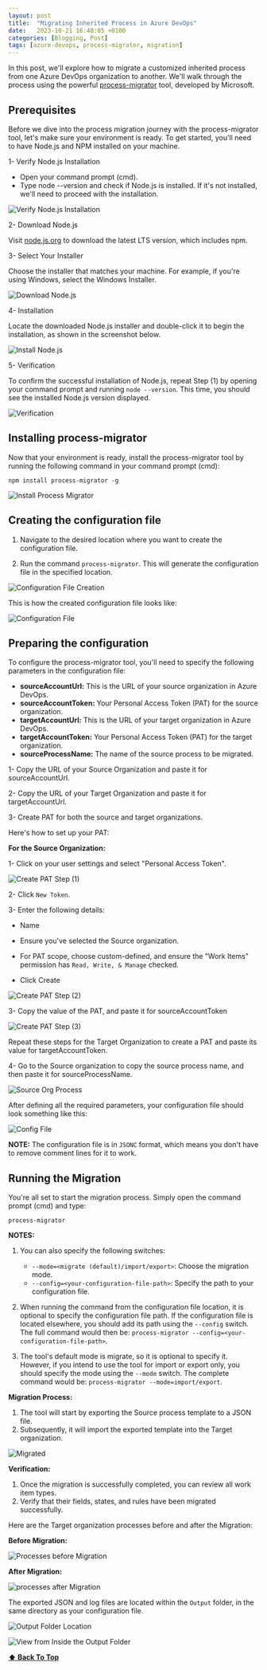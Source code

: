 ```yaml
---
layout: post
title:  "Migrating Inherited Process in Azure DevOps"
date:   2023-10-21 16:40:05 +0100
categories: [Blogging, Post]
tags: [azure-devops, process-migrator, migration]
---
```


In this post, we'll explore how to migrate a customized inherited process from one Azure DevOps organization to another. We'll walk through the process using the powerful [process-migrator](https://github.com/microsoft/process-migrator) tool, developed by Microsoft.

## Prerequisites

Before we dive into the process migration journey with the process-migrator tool, let's make sure your environment is ready. 
To get started, you'll need to have Node.js and NPM installed on your machine.

1- Verify Node.js Installation

- Open your command prompt (cmd).
- Type node --version and check if Node.js is installed. If it's not installed, we'll need to proceed with the installation.

![Verify Node.js Installation](/assets/img/process-migration/1-node-not-found.png)

2- Download Node.js

Visit [node.js.org](https://nodejs.org/en/download) to download the latest LTS version, which includes npm.

3- Select Your Installer

Choose the installer that matches your machine. For example, if you're using Windows, select the Windows Installer.

![Download Node.js](/assets/img/process-migration/2-download-node.js.png)

4- Installation

Locate the downloaded Node.js installer and double-click it to begin the installation, as shown in the screenshot below.

![Install Node.js](/assets/img/process-migration/3-install-node.js.gif)

5- Verification

To confirm the successful installation of Node.js, repeat Step (1) by opening your command prompt and running `node --version`. This time, you should see the installed Node.js version displayed.
 
![Verification](/assets/img/process-migration/4-node-installed.png)

## Installing process-migrator

Now that your environment is ready, install the process-migrator tool by running the following command in your command prompt (cmd):

`npm install process-migrator -g`

![Install Process Migrator](/assets/img/process-migration/5-install-process-migrator.png)

## Creating the configuration file

1. Navigate to the desired location where you want to create the configuration file.

2. Run the command `process-migrator`. This will generate the configuration file in the specified location.

![Configuration File Creation](/assets/img/process-migration/6-init-config.gif)

This is how the created configuration file looks like:

![Configuration File](/assets/img/process-migration/7-config-file.png)

## Preparing the configuration

To configure the process-migrator tool, you'll need to specify the following parameters in the configuration file:

- **sourceAccountUrl:** This is the URL of your source organization in Azure DevOps.
- **sourceAccountToken:** Your Personal Access Token (PAT) for the source organization.
- **targetAccountUrl:** This is the URL of your target organization in Azure DevOps.
- **targetAccountToken:** Your Personal Access Token (PAT) for the target organization.
- **sourceProcessName:** The name of the source process to be migrated.


1- Copy the URL of your Source Organization and paste it for sourceAccountUrl.

2- Copy the URL of your Target Organization and paste it for targetAccountUrl.

3- Create PAT for both the source and target organizations.

Here's how to set up your PAT:

**For the Source Organization:**

1- Click on your user settings and select "Personal Access Token".

![Create PAT Step (1)](/assets/img/process-migration/8-create-pat-1.png)

2- Click `New Token`.

3- Enter the following details:

- Name

- Ensure you've selected the Source organization.

- For PAT scope, choose custom-defined, and ensure the "Work Items" permission has `Read, Write, & Manage` checked.

- Click Create

![Create PAT Step (2)](/assets/img/process-migration/9-create-pat-2.png)

3- Copy the value of the PAT, and paste it for sourceAccountToken

![Create PAT Step (3)](/assets/img/process-migration/10-create-pat-3.png)

Repeat these steps for the Target Organization to create a PAT and paste its value for targetAccountToken.

4- Go to the Source organization to copy the source process name, and then paste it for sourceProcessName.

![Source Org Process](/assets/img/process-migration/11-source-org-process.png)

After defining all the required parameters, your configuration file should look something like this:

![Config File](/assets/img/process-migration/12-config-after-updating-values.png)

**NOTE:** The configuration file is in `JSONC` format, which means you don't have to remove comment lines for it to work. 

## Running the Migration

You're all set to start the migration process. Simply open the command prompt (cmd) and type: 

`process-migrator`

**NOTES:** 

1. You can also specify the following switches:

   - `--mode=<migrate (default)/import/export>`: Choose the migration mode.
   - `--config=<your-configuration-file-path>`: Specify the path to your configuration file.

2. When running the command from the configuration file location, it is optional to specify the configuration file path. If the configuration file is located elsewhere, you should add its path using the `--config` switch. The full command would then be: `process-migrator --config=<your-configuration-file-path>`.

3. The tool's default mode is migrate, so it is optional to specify it. However, if you intend to use the tool for import or export only, you should specify the mode using the `--mode` switch. The complete command would be: `process-migrator --mode=import/export`.


**Migration Process:**

1. The tool will start by exporting the Source process template to a JSON file.
2. Subsequently, it will import the exported template into the Target organization.

![Migrated](/assets/img/process-migration/13-process-migrated-successfully.png)

**Verification:**

1. Once the migration is successfully completed, you can review all work item types.
2. Verify that their fields, states, and rules have been migrated successfully.

Here are the Target organization processes before and after the Migration:

**Before Migration:**

![Processes before Migration](/assets/img/process-migration/14-target-processes-before-migration.png)

**After Migration:**

![processes after Migration](/assets/img/process-migration/15-target-processes-after-migration.png)

The exported JSON and log files are located within the `Output` folder, in the same directory as your configuration file.

![Output Folder Location](/assets/img/process-migration/16-output-folder.png)

![View from Inside the Output Folder](/assets/img/process-migration/17-output-from-inside.png)

**[⬆ Back To Top](#in-this-post)**
